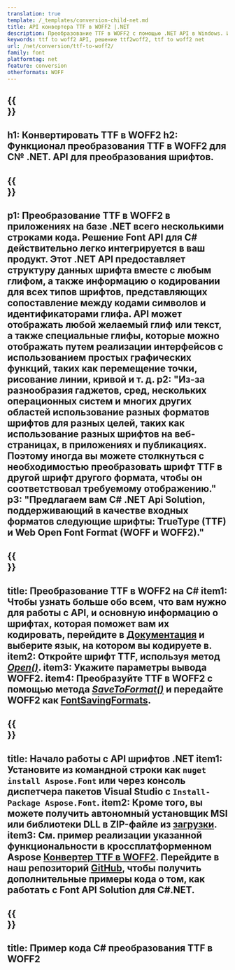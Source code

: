 ```yaml
---
translation: true
template: /_templates/conversion-child-net.md
title: API конвертера TTF в WOFF2 |.NET
description: Преобразование TTF в WOFF2 с помощью .NET API в Windows. Интегрируйте эту встроенную функцию преобразования шрифтов TTF в WOFF2 в свое собственное решение.
keywords: ttf to woff2 API, решение ttf2woff2, ttf to woff2 net
url: /net/conversion/ttf-to-woff2/
family: font
platformtag: net
feature: conversion
otherformats: WOFF
---
```


{{<section banner>}}
---
h1: Конвертировать TTF в WOFF2
h2: Функционал преобразования TTF в WOFF2 для C№ .NET. API для преобразования шрифтов.
---

{{<section overview>}}
---
p1: Преобразование TTF в WOFF2 в приложениях на базе .NET всего несколькими строками кода. Решение Font API для С# действительно легко интегрируется в ваш продукт. Этот .NET API предоставляет структуру данных шрифта вместе с любым глифом, а также информацию о кодировании для всех типов шрифтов, представляющих сопоставление между кодами символов и идентификаторами глифа. API может отображать любой желаемый глиф или текст, а также специальные глифы, которые можно отображать путем реализации интерфейсов с использованием простых графических функций, таких как перемещение точки, рисование линии, кривой и т. д.
p2: "Из-за разнообразия гаджетов, сред, нескольких операционных систем и многих других областей использование разных форматов шрифтов для разных целей, таких как использование разных шрифтов на веб-страницах, в приложениях и публикациях. Поэтому иногда вы можете столкнуться с необходимостью преобразовать шрифт TTF в другой шрифт другого формата, чтобы он соответствовал требуемому отображению."
p3: "Предлагаем вам С# .NET Api Solution, поддерживающий в качестве входных форматов следующие шрифты: TrueType (TTF) и Web Open Font Format (WOFF и WOFF2)."
---

{{<section feature1>}}
---
title: Преобразование TTF в WOFF2 на C#
item1: Чтобы узнать больше обо всем, что вам нужно для работы с API, и основную информацию о шрифтах, которая поможет вам их кодировать, перейдите в [Документация](https://docs.aspose.com/font/) и выберите язык, на котором вы кодируете в.
item2: Откройте шрифт TTF, используя метод [*Open()*](https://reference.aspose.com/font/net/aspose.font/font/open/).
item3: Укажите параметры вывода WOFF2.
item4: Преобразуйте TTF в WOFF2 с помощью метода [*SaveToFormat()*](https://reference.aspose.com/font/net/aspose.font/font/savetoformat/) и передайте WOFF2 как [FontSavingFormats](https://reference.aspose.com/font/net/aspose.font/fontsavingformats/).
---

{{<section feature2>}}
---
title: Начало работы с API шрифтов .NET
item1: Установите из командной строки как ```nuget install Aspose.Font``` или через консоль диспетчера пакетов Visual Studio с ```Install-Package Aspose.Font```.
item2: Кроме того, вы можете получить автономный установщик MSI или библиотеки DLL в ZIP-файле из [загрузки](https://downloads.aspose.com/font/net).
item3: См. пример реализации указанной функциональности в кроссплатформенном Aspose [Конвертер TTF в WOFF2](https://products.aspose.app/font/conversion/ttf-to-woff2). Перейдите в наш репозиторий [GitHub](https://github.com/aspose-font/Aspose.Font-Documentation/tree/master/net-examples), чтобы получить дополнительные примеры кода о том, как работать с Font API Solution для C#.NET.
---

{{<section codeexample>}}
---
title: Пример кода C# преобразования TTF в WOFF2
---